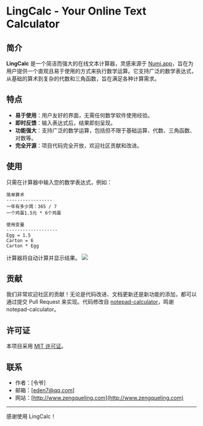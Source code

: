 # LingCalc - Your Online Text Calculator

## 简介

**LingCalc** 是一个简洁而强大的在线文本计算器，灵感来源于 [Numi.app](https://www.numi.app/)，旨在为用户提供一个直观且易于使用的方式来执行数学运算。它支持广泛的数学表达式，从基础的算术到复杂的代数和三角函数，旨在满足各种计算需求。

## 特点

- **易于使用**：用户友好的界面，无需任何数学软件使用经验。
- **即时反馈**：输入表达式后，结果即刻呈现。
- **功能强大**：支持广泛的数学运算，包括但不限于基础运算、代数、三角函数、对数等。
- **完全开源**：项目代码完全开放，欢迎社区贡献和改进。

## 使用

只需在计算器中输入您的数学表达式，例如：
```
简单算术
-----------------
一年有多少周：365 / 7 
一个鸡蛋1.5元 * 6个鸡蛋 

使用变量
-------------------
Egg = 1.5 
Carton = 6 
Carton * Egg 
```
计算器将自动计算并显示结果。
![](https://cal.zengqueling.com/LingCalc-screenshot.png)



## 贡献

我们非常欢迎社区的贡献！无论是代码改进、文档更新还是新功能的添加，都可以通过提交 Pull Request 来实现。代码修改自 [notepad-calculator](https://github.com/lukasgeiter/notepad-calculator)，鸣谢 notepad-calculator。

## 许可证

本项目采用 [MIT 许可证](LICENSE)。

## 联系

- 作者：[令爷]
- 邮箱：[eden7@qq.com]
- 网站：[http://www.zengqueling.com](http://www.zengqueling.com)

---
感谢使用 LingCalc！

